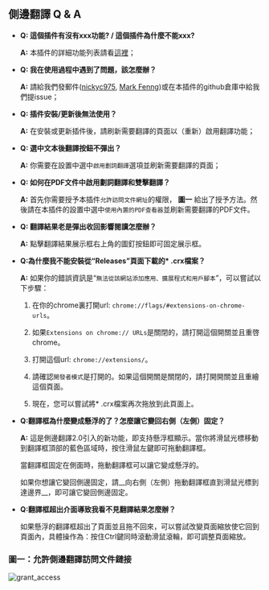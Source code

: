 ## 側邊翻譯 Q & A

* __Q: 這個插件有沒有xxx功能? / 這個插件為什麼不能xxx?__
  
  __A:__ 本插件的詳細功能列表請看[這裡](./插件介紹.md)；

* __Q: 我在使用過程中遇到了問題，該怎麼辦？__

  __A:__ 請給我們發郵件([nickyc975](mailto:chenjinlong2016@outlook.com), [Mark Fenng](mailto:f18846188605@gmail.com))或在本插件的github倉庫中給我們提issue；

* __Q: 插件安裝/更新後無法使用？__

  __A:__ 在安裝或更新插件後，請刷新需要翻譯的頁面以（重新）啟用翻譯功能；

* __Q: 選中文本後翻譯按鈕不彈出？__

  __A:__ 你需要在設置中選中`啟用劃詞翻譯`選項並刷新需要翻譯的頁面；

* __Q: 如何在PDF文件中啟用劃詞翻譯和雙擊翻譯？__

  __A:__ 首先你需要授予本插件`允許訪問文件網址`的權限， __圖一__ 給出了授予方法。然後請在本插件的設置中選中`使用內置的PDF查看器`並刷新需要翻譯的PDF文件。

* __Q: 翻譯結果老是彈出收回影響閱讀怎麼辦？__

  __A:__ 點擊翻譯結果展示框右上角的圖釘按鈕即可固定展示框。

* __Q:為什麼我不能安裝從“Releases”頁面下載的* .crx檔案？__

  __A:__ 如果你的錯誤資訊是“``無法從該網站添加應用、擴展程式和用戶腳本``”，可以嘗試以下步驟：

  1. 在你的chrome裏打開url: ``chrome://flags/#extensions-on-chrome-urls``。

  2. 如果``Extensions on chrome:// URLs``是關閉的，請打開這個開關並且重啓chrome。

  3. 打開這個url: ``chrome://extensions/``。

  4. 請確認``開發者模式``是打開的。如果這個開關是關閉的，請打開開關並且重繪這個頁面。

  5. 現在，您可以嘗試將* .crx檔案再次拖放到此頁面上。

* __Q:翻譯框為什麼變成懸浮的了？怎麼讓它變回右側（左側）固定？__

  __A:__ 這是側邊翻譯2.0引入的新功能，即支持懸浮框顯示。當你將滑鼠光標移動到翻譯框頂部的藍色區域時，按住滑鼠左鍵即可拖動翻譯框。

  當翻譯框固定在側面時，拖動翻譯框可以讓它變成懸浮的。

  如果你想讓它變回側邊固定，請__向右側（左側）拖動翻譯框直到滑鼠光標到達邊界__，即可讓它變回側邊固定。

* __Q:翻譯框超出介面導致我看不見翻譯結果怎麼辦？__

  如果懸浮的翻譯框超出了頁面並且拖不回來，可以嘗試改變頁面縮放使它回到頁面內，具體操作為：按住Ctrl鍵同時滾動滑鼠滾輪，即可調整頁面縮放。

### 圖一：允許側邊翻譯訪問文件鏈接

![grant_access](../../images/grant_access.gif)